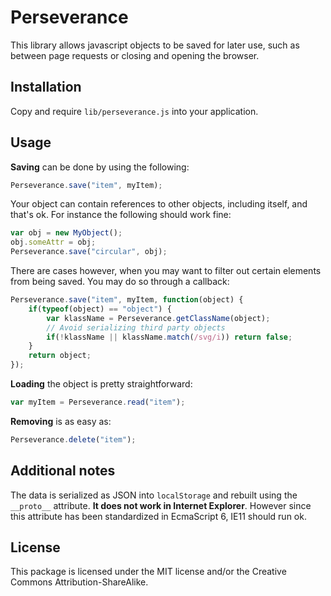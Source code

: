 # Perseverance

This library allows javascript objects to be saved for later use, such as between page requests or closing and opening the browser.

## Installation

Copy and require `lib/perseverance.js` into your application.

## Usage

__Saving__ can be done by using the following:
```javascript
Perseverance.save("item", myItem);
```

Your object can contain references to other objects, including itself, and that's ok. For instance the following should work fine:
```javascript
var obj = new MyObject();
obj.someAttr = obj;
Perseverance.save("circular", obj);
```

There are cases however, when you may want to filter out certain elements from being saved. You may do so through a callback:
```javascript
Perseverance.save("item", myItem, function(object) {
    if(typeof(object) == "object") {
        var klassName = Perseverance.getClassName(object);
        // Avoid serializing third party objects
        if(!klassName || klassName.match(/svg/i)) return false;
    }
    return object;
});
```

__Loading__ the object is pretty straightforward:
```javascript
var myItem = Perseverance.read("item");
```

__Removing__ is as easy as:

```javascript
Perseverance.delete("item");
```

## Additional notes

The data is serialized as JSON into `localStorage` and rebuilt using the `__proto__` attribute. __It does not work in Internet Explorer__. However since this attribute has been standardized in EcmaScript 6, IE11 should run ok.

## License

This package is licensed under the MIT license and/or the Creative Commons Attribution-ShareAlike.
